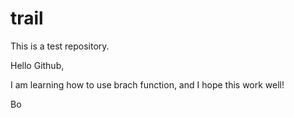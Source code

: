 # trail
This is a test repository.

Hello Github,

I am learning how to use brach function, and I hope this work well!

Bo
